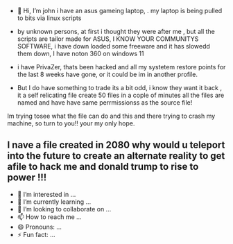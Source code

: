 - 👋 Hi, I’m john i have an asus gameing laptop, . my laptop is being pulled to bits via linux scripts
- by unknown persons, at first i thought they were after me , but all the scripts are tailor made for ASUS, I  KNOW YOUR COMMUNITYS SOFTWARE, i have down loaded some freeware and it has slowedd them down, I have noton 360 on windows 11
- i have PrivaZer, thats been hacked and all my systetem restore points for the last  8 weeks have gone, or it could be im in another profile.

- But I do have something to trade its a bit odd, i know they want it back , it a self relicating file
create 50 files in a cople of minutes all the files are named and have have same perrmissionss as the source file!

Im trying tosee what  the file can do and this and there trying to crash my machine, so turn to you!! your my only hope.

I nave a file created in 2080 why would u teleport into the future to create an alternate reality to get afile to hack me and donald trump to rise to power !!!
- 
- 👀 I’m interested in ...
- 🌱 I’m currently learning ...
- 💞️ I’m looking to collaborate on ...
- 📫 How to reach me ...
- 😄 Pronouns: ...
- ⚡ Fun fact: ...

<!---
dodgydg/dodgydg is a ✨ special ✨ repository because its `README.md` (this file) appears on your GitHub profile.
You can click the Preview link to take a look at your changes.
--->

